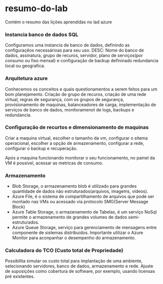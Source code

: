 # resumo-do-lab
Contém o resumo das lições aprendidas no lad azure

### Instancia banco de dados SQL
Configuramos uma instancia de banco de dados,
definindo as configuraçẽos necessárioas para seu uso.
DESC: Nome do banco de dados, assinatura, grupo de recuros, servidor,
plano de serviços(por consumo ou fixo mensal) e configuração de backup
defininado redundancia local ou geografica.

### Arquitetura azure
Conhecemos os conceitos e quais questionamentos a serem feitos para um bom planejamento.
Criação de grupo de recuros, criação de uma rede virtual, regras de segurança, com os grupos
de segurança, provisionamento de maquinas, balanceadores de carga, implementação de serviços
de banco de dados, monitoramenot de logs, backups e redundancia.

### Configuração de recurtos e dimensionamento de maquinas
Criar a maquina virtual, escolher o tamanho da vm, configurar o sitema operacional,
escolher a opção de armazenamento, configurar a rede, configurar o backup e recuperação.

Após a maquina funcionando monitorar o seu funcionamento, no painel da VM é possivel,
acessar as metricas de consumo.

### Armazenamento
- Blob Storage, o armazenamento blob é utilizado para grandes quantidade de dados não estruturados(arquivos, imagems, vídeos).
- Azure File,  é o sistema de compartilhamento de arquivos que pode ser montado nas VMs ou acessado
via protocolo SMG(Server Message Block)
- Azure Table Storage, o armazenamento de Tabelas, é um serviço NoSql permite o armazenamento de grandes volumes de dados semi-estruturados.
- Azure Queue Storage, serviço para gerenciamento de mensagens entre componente de sistemas distribuidos.
Importante utilizar o Azure Monitor para aconpanhar o desempenho do armazenamento.

### Calculadora do TCO (Custo total de Propriedade)
Possibilita simular os custo total para implantação de uma ambiente,
selecionando servidores, banco de dados, armazenamento e rede.
Ajuste de suposições como cobertura de software, por exemplo, usando licensas pré existentes.
